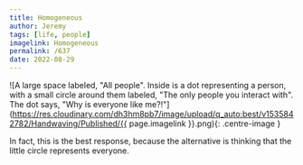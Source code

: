 ```yaml
---
title: Homogeneous
author: Jeremy
tags: [life, people]
imagelink: Homogeneous
permalink: /637
date: 2022-08-29
---
```


![A large space labeled, "All people". Inside is a dot representing a person, with a small circle around them labeled, "The only people you interact with". The dot says, "Why is everyone like me?!"](https://res.cloudinary.com/dh3hm8pb7/image/upload/q_auto:best/v1535842782/Handwaving/Published/{{ page.imagelink }}.png){: .centre-image }

In fact, this is the best response, because the alternative is thinking that the little circle represents everyone.
